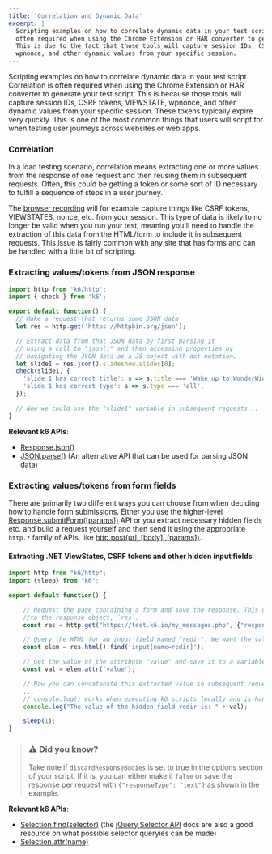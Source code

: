 ```yaml
---
title: 'Correlation and Dynamic Data'
excerpt: |
  Scripting examples on how to correlate dynamic data in your test script. Correlation is
  often required when using the Chrome Extension or HAR converter to generate your test script.
  This is due to the fact that those tools will capture session IDs, CSRF tokens, VIEWSTATE,
  wpnonce, and other dynamic values from your specific session.
---
```


Scripting examples on how to correlate dynamic data in your test script. Correlation is often
required when using the Chrome Extension or HAR converter to generate your test script. This
is because those tools will capture session IDs, CSRF tokens, VIEWSTATE, wpnonce, and other
dynamic values from your specific session. These tokens typically expire very quickly. This
is one of the most common things that users will script for when testing user journeys across
websites or web apps.

### Correlation

In a load testing scenario, correlation means extracting one or more values from the response
of one request and then reusing them in subsequent requests. Often, this could be getting
a token or some sort of ID necessary to fulfill a sequence of steps in a user journey.

The [browser recording](/using-k6/session-recording-har-support) will for example capture things like CSRF tokens,
VIEWSTATES, nonce, etc. from your session. This type of data is likely to no longer be valid when
you run your test, meaning you'll need to handle the extraction of this data from the HTML/form
to include it in subsequent requests. This issue is fairly common with any site that has forms
and can be handled with a little bit of scripting.

### Extracting values/tokens from JSON response

<div class="code-group" data-props='{ "labels": ["extract-json.js"], "lineNumbers": [true] }'>

```js
import http from 'k6/http';
import { check } from 'k6';

export default function() {
  // Make a request that returns some JSON data
  let res = http.get('https://httpbin.org/json');

  // Extract data from that JSON data by first parsing it
  // using a call to "json()" and then accessing properties by
  // navigating the JSON data as a JS object with dot notation.
  let slide1 = res.json().slideshow.slides[0];
  check(slide1, {
    'slide 1 has correct title': s => s.title === 'Wake up to WonderWidgets!',
    'slide 1 has correct type': s => s.type === 'all',
  });

  // Now we could use the "slide1" variable in subsequent requests...
}
```

</div>

**Relevant k6 APIs**:

- [Response.json()](/javascript-api/k6-http/response-k6-http)
- [JSON.parse()](https://developer.mozilla.org/en-US/Web/JavaScript/Reference/Global_Objects/JSON/parse)
  (An alternative API that can be used for parsing JSON data)

### Extracting values/tokens from form fields

There are primarily two different ways you can choose from when deciding how to handle form
submissions. Either you use the higher-level [Response.submitForm([params])](/javascript-api/k6-http/response/response-submitform-params) API
or you extract necessary hidden fields etc. and build a request yourself and then send it using the
appropriate `http.*` family of APIs, like [http.post(url, [body], [params])](/javascript-api/k6-http/post-url-body-params).

#### Extracting .NET ViewStates, CSRF tokens and other hidden input fields

<div class="code-group" data-props='{ "labels": ["extract-from-hidden.js"], "lineNumbers": [true] }'>

```js
import http from "k6/http";
import {sleep} from "k6";

export default function() {

    // Request the page containing a form and save the response. This gives you access
    //to the response object, `res`.
    const res = http.get("https://test.k6.io/my_messages.php", {"responseType": "text"});

    // Query the HTML for an input field named "redir". We want the value or "redir"
    const elem = res.html().find('input[name=redir]');

    // Get the value of the attribute "value" and save it to a variable
    const val = elem.attr('value');

    // Now you can concatenate this extracted value in subsequent requests that require it.
    ...
    // console.log() works when executing k6 scripts locally and is handy for debugging purposes
    console.log("The value of the hidden field redir is: " + val);

    sleep(1);
}
```

</div>

> ### ⚠️ Did you know?
>
> Take note if `discardResponseBodies` is set to true in the options
> section of your script. If it is, you can either make it `false` or save the response per
> request with `{"responseType": "text"}` as shown in the example.

**Relevant k6 APIs**:

- [Selection.find(selector)](/javascript-api/k6-html/selection/selection-find-selector) (the [jQuery Selector API](http://api.jquery.com/category/selectors/)
  docs are also a good resource on what possible selector queryies can be made)
- [Selection.attr(name)](/javascript-api/k6-html/selection/selection-attr-name)
